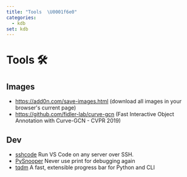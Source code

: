```yaml
---
title: "Tools  \U0001f6e0"
categories:
  - kdb
set: kdb
---
```


# Tools  🛠
 
## Images

* https://add0n.com/save-images.html (download all images in your browser's current page)
* https://github.com/fidler-lab/curve-gcn (Fast Interactive Object Annotation with Curve-GCN - CVPR 2019)

## Dev

* [sshcode](https://github.com/codercom/sshcode) Run VS Code on any server over SSH.
* [PySnooper](https://github.com/cool-RR/PySnooper) Never use print for debugging again
* [tqdm](https://github.com/tqdm/tqdm) A fast, extensible progress bar for Python and CLI